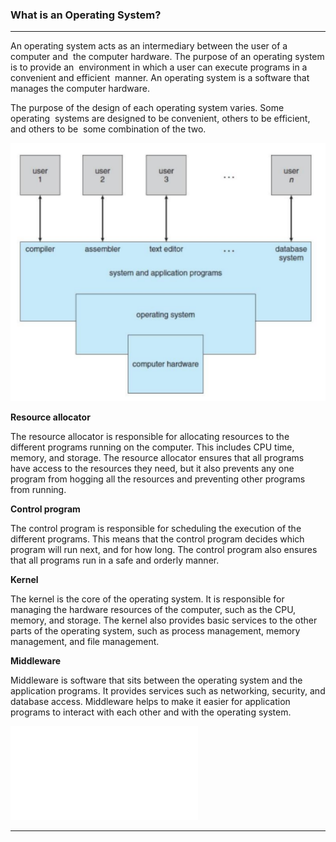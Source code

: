 ### What is an Operating System?
---
An operating system acts as an intermediary between the user of a computer and  the computer hardware. The purpose of an operating system is to provide an  environment in which a user can execute programs in a convenient and efficient  manner. An operating system is a software that manages the computer hardware.

The purpose of the design of each operating system varies. Some operating  systems are designed to be convenient, others to be efficient, and others to be  some combination of the two.

![Operating System](Reference/Pasted%20image%2020230628223130.png)

**Resource allocator**

The resource allocator is responsible for allocating resources to the different programs running on the computer. This includes CPU time, memory, and storage. The resource allocator ensures that all programs have access to the resources they need, but it also prevents any one program from hogging all the resources and preventing other programs from running.

**Control program**

The control program is responsible for scheduling the execution of the different programs. This means that the control program decides which program will run next, and for how long. The control program also ensures that all programs run in a safe and orderly manner.

**Kernel**

The kernel is the core of the operating system. It is responsible for managing the hardware resources of the computer, such as the CPU, memory, and storage. The kernel also provides basic services to the other parts of the operating system, such as process management, memory management, and file management.

**Middleware**

Middleware is software that sits between the operating system and the application programs. It provides services such as networking, security, and database access. Middleware helps to make it easier for application programs to interact with each other and with the operating system.

![The next file](Operating%20System%20Overview%202.md)

---
